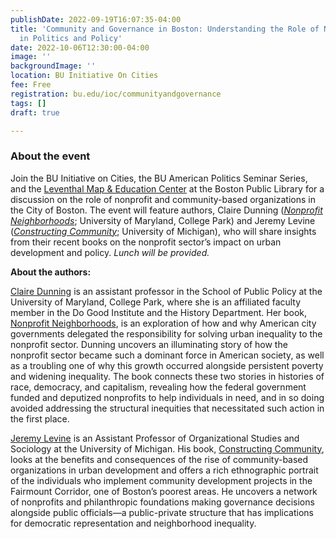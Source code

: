 ```yaml
---
publishDate: 2022-09-19T16:07:35-04:00
title: 'Community and Governance in Boston: Understanding the Role of Non-Profits
  in Politics and Policy'
date: 2022-10-06T12:30:00-04:00
image: ''
backgroundImage: ''
location: BU Initiative On Cities
fee: Free
registration: bu.edu/ioc/communityandgovernance
tags: []
draft: true

---
```

### About the event

Join the BU Initiative on Cities, the BU American Politics Seminar Series, and the [Leventhal Map & Education Center](https://www.leventhalmap.org/ "https://www.leventhalmap.org/") at the Boston Public Library for a discussion on the role of nonprofit and community-based organizations in the City of Boston. The event will feature authors, Claire Dunning ([_Nonprofit Neighborhoods_](https://press.uchicago.edu/ucp/books/book/chicago/N/bo159872695.html "https://press.uchicago.edu/ucp/books/book/chicago/N/bo159872695.html"); University of Maryland, College Park) and Jeremy Levine ([_Constructing Community_](https://press.princeton.edu/books/paperback/9780691193649/constructing-community "https://press.princeton.edu/books/paperback/9780691193649/constructing-community"); University of Michigan), who will share insights from their recent books on the nonprofit sector’s impact on urban development and policy. _Lunch will be provided._ 

**About the authors:** 

[Claire Dunning](https://spp.umd.edu/our-community/faculty-staff/claire-dunning "https://spp.umd.edu/our-community/faculty-staff/claire-dunning") is an assistant professor in the School of Public Policy at the University of Maryland, College Park, where she is an affiliated faculty member in the Do Good Institute and the History Department. Her book, [Nonprofit Neighborhoods](https://press.uchicago.edu/ucp/books/book/chicago/N/bo159872695.html "https://press.uchicago.edu/ucp/books/book/chicago/N/bo159872695.html"), is an exploration of how and why American city governments delegated the responsibility for solving urban inequality to the nonprofit sector. Dunning uncovers an illuminating story of how the nonprofit sector became such a dominant force in American society, as well as a troubling one of why this growth occurred alongside persistent poverty and widening inequality. The book connects these two stories in histories of race, democracy, and capitalism, revealing how the federal government funded and deputized nonprofits to help individuals in need, and in so doing avoided addressing the structural inequities that necessitated such action in the first place.  
  
[Jeremy Levine](https://sites.lsa.umich.edu/jeremylevine/) is an Assistant Professor of Organizational Studies and Sociology at the University of Michigan. His book, [Constructing Community](https://press.princeton.edu/books/paperback/9780691193649/constructing-community "https://press.princeton.edu/books/paperback/9780691193649/constructing-community"), looks at the benefits and consequences of the rise of community-based organizations in urban development and offers a rich ethnographic portrait of the individuals who implement community development projects in the Fairmount Corridor, one of Boston’s poorest areas. He uncovers a network of nonprofits and philanthropic foundations making governance decisions alongside public officials—a public-private structure that has implications for democratic representation and neighborhood inequality.
